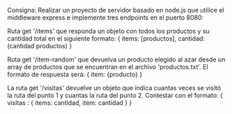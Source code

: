 Consigna: Realizar un proyecto de servidor basado en node.js que utilice el middleware express e implemente tres endpoints en el puerto 8080:

Ruta get '/items' que responda un objeto con todos los productos y su cantidad total en el siguiente formato: { items: [productos], cantidad: (cantidad productos) }

Ruta get '/item-random' que devuelva un producto elegido al azar desde un array de productos que se encuentran en el archivo 'productos.txt'. El formato de respuesta será: { item: {producto} }

La ruta get '/visitas' devuelve un objeto que indica cuantas veces se visitó la ruta del punto 1 y cuantas la ruta del punto 2. Contestar con el formato:  { visitas : { items: cantidad, item: cantidad } }


